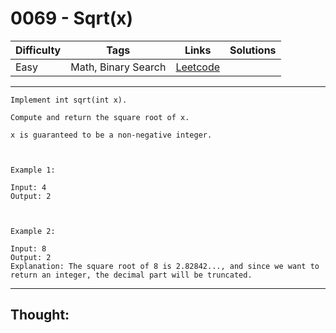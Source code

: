 # 0069 - Sqrt(x)

Difficulty  | Tags | Links | Solutions
----------- | ---- | ----- | -----
Easy | Math, Binary Search | [Leetcode](https://leetcode.com/problems/sqrtx/description/) |


-----------

```
Implement int sqrt(int x).

Compute and return the square root of x.

x is guaranteed to be a non-negative integer.



Example 1:

Input: 4
Output: 2



Example 2:

Input: 8
Output: 2
Explanation: The square root of 8 is 2.82842..., and since we want to return an integer, the decimal part will be truncated.
```

-----------

## Thought:
